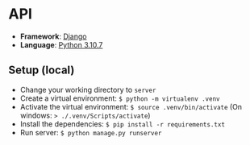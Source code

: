 # API

- **Framework**: [Django](https://www.djangoproject.com/)
- **Language**: [Python 3.10.7](https://www.python.org/)

## Setup (local)

- Change your working directory to `server`
- Create a virtual environment: `$ python -m virtualenv .venv`
- Activate the virtual environment: `$ source .venv/bin/activate` (On windows: `> ./.venv/Scripts/activate`)
- Install the dependencies: `$ pip install -r requirements.txt`
- Run server: `$ python manage.py runserver`
